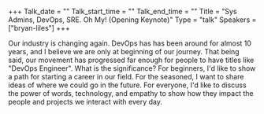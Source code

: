 +++
Talk_date = ""
Talk_start_time = ""
Talk_end_time = ""
Title = "Sys Admins, DevOps, SRE. Oh My! (Opening Keynote)"
Type = "talk"
Speakers = ["bryan-liles"]
+++

Our industry is changing again. DevOps has has been around for almost 10 years, and I believe we are only at beginning of our journey. That being said, our movement has progressed far enough for people to have titles like "DevOps Engineer". What is the significance? For beginners, I'd like to show a path for starting a career in our field. For the seasoned, I want to share ideas of where we could go in the future. For everyone, I'd like to discuss the power of words, technology, and empathy to show how they impact the people and projects we interact with every day.
